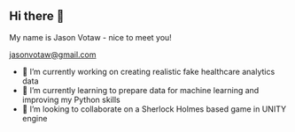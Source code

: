 ## Hi there 👋

My name is Jason Votaw - nice to meet you!


jasonvotaw@gmail.com

- 🔭 I’m currently working on creating realistic fake healthcare analytics data
- 🌱 I’m currently learning to prepare data for machine learning and improving my Python skills
- 👯 I’m looking to collaborate on a Sherlock Holmes based game in UNITY engine
<!--
**jason-votaw/jason-votaw** is a ✨ _special_ ✨ repository because its `README.md` (this file) appears on your GitHub profile.

Here are some ideas to get you started:

- 🔭 I’m currently working on ...
- 🌱 I’m currently learning ...
- 👯 I’m looking to collaborate on ...
- 🤔 I’m looking for help with ...
- 💬 Ask me about ...
- 📫 How to reach me: ...
- 😄 Pronouns: ...
- ⚡ Fun fact: ...
-->
